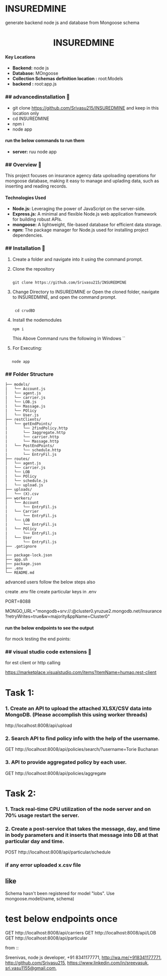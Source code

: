 # INSUREDMINE

generate backend node js and database from Mongoose schema

<h1 align="center" color="#0000FF">INSUREDMINE</h1>

#### **Key Locations** 
- **Backend:** node js
- **Database:** MOngoose
- **Collection Schemas definition location :** root:Models
- **backend :** root:app.js

### <a name="advancedinstallation"></a>## **advancedinstallation** 🚀
- git clone https://github.com/Srivasu215/INSUREDMINE and keep in this location only
- cd INSUREDMINE
- npm i
- node app
  
#### **run the below commands to run them** 
- **server:** ruu node app


### <a name="overview"></a>## **Overview** 🔎
This project focuses on insurance agency data upoloading operations for mongoose database, making it easy to manage and uplading data, such as inserting and reading records.

#### **Technologies Used** 
- **Node.js:** Leveraging the power of JavaScript on the server-side.
- **Express.js:** A minimal and flexible Node.js web application framework for building robust APIs.
- **mongoose:** A lightweight, file-based database for efficient data storage.
- **npm:** The package manager for Node.js used for installing project dependencies.

### <a name="installation"></a>## **Installation** 🚀

1. Create a folder and navigate into it using the command prompt.

2. Clone the repository
   ```
   
   git clone https://github.com/Srivasu215/INSUREDMINE
   
   ```
3. Change Directory to INSUREDMINE or Open the cloned folder, navigate to INSUREDMINE, and open the command prompt.
   ```
   
    cd crudBD
   
   ```
4. Install the nodemodules
   ```
   npm i 
   ```
   This Above Command runs the following in Windows
   ``
 5. For Executing:
   
   ```
   
      node app
   
   ```
### <a name="folder-structure"></a>## **Folder Structure**

```plaintext
├── models/
|   └── Account.js
│   └── agent.js
|   └── carrier.js
│   └── LOB.js
|   └── Massage.js
|   └── POlicy
│   └── User.js
├── restClients/
│   └── getEndPoints/
|       └── 2findPolicy.http
|       └── 3aggregate.http
|       └── carrier.http
|       └── Massage.http
|   └── PostEndPoints/
|       └── schedule.http
|       └── EntryFil.js
├── routes/
│   └── agent.js
|   └── carrier.js
│   └── LOB
|   └── POlicy
│   └── schedule.js
|   └── upload.js
├── uploads/
│   └── (X).csv
├── workers/
│   └── Account
|       └── EntryFil.js
|   └── Carrier
|       └── EntryFil.js
│   └── LOB
|       └── EntryFil.js
|   └── POlicy
|       └── EntryFil.js
│   └── User
|       └── EntryFil.js
├── .gotignore
│   
├── package-lock.json
├── app.sh
├── package.json
├── .env
└── README.md
```

advanced users
follow the below steps also

create .env file
create particular keys in .env 

PORT=8088

MONGO_URL="mongodb+srv://<username>:<password>@cluster0.yruzue2.mongodb.net/Insurance?retryWrites=true&w=majority&ppName=Cluster0"


#### **run the below endpoints to see the output** 

for mock testing the end points:

### <a name="vscodeextensions"></a>## **visual studio code extensions** 🚀

for est client or http calling

https://marketplace.visualstudio.com/items?itemName=humao.rest-client


# Task 1:

###  1. Create an API  to upload the attached XLSX/CSV data into MongoDB. (Please accomplish this using worker threads)
http://localhost:8008/api/upload

###  2. Search API to find policy info with the help of the username.
GET http://localhost:8008/api/policies/search/?username=Torie Buchanan

###  3. API to provide aggregated policy by each user.
GET http://localhost:8008/api/policies/aggregate


# Task 2:

### 1. Track real-time CPU utilization of the node server and on 70% usage restart the server.


### 2. Create a post-service that takes the message, day, and time in body parameters and it inserts that message into DB at that particular day and time.

POST http://localhost:8008/api/particular/schedule

### if any error uploaded x.csv file 

## like 

Schema hasn't been registered for model "lobs".
Use mongoose.model(name, schema)

# test below endpoints once

GET http://localhost:8008/api/carriers
GET http://localhost:8008/api/LOB
GET http://localhost:8008/api/particular



from ::

Sreenivas,
node js developer,
+91 8341177771,
http://wa.me/+918341177771,
http://github.com/Srivasu215,
https://www.linkedin.com/in/sreevasuk,
sri.vasu1155@gmail.com,



